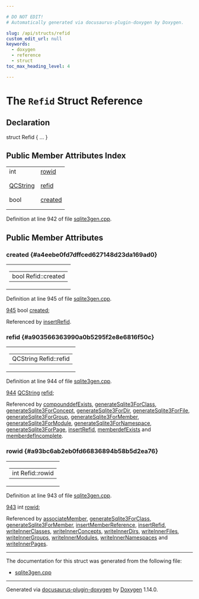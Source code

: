 ```yaml
---

# DO NOT EDIT!
# Automatically generated via docusaurus-plugin-doxygen by Doxygen.

slug: /api/structs/refid
custom_edit_url: null
keywords:
  - doxygen
  - reference
  - struct
toc_max_heading_level: 4

---
```


<div class="doxyPage">

# The `Refid` Struct Reference



## Declaration

<div class="doxyDeclaration">
struct Refid { ... }
</div>

## Public Member Attributes Index

<table class="doxyMembersIndex">

<tr class="doxyMemberIndexItem">
<td class="doxyMemberIndexItemType" align="left" valign="top">int</td>
<td class="doxyMemberIndexItemName" align="left" valign="top"><a href="#a93bc6ab2eb0fd66836894b58b5d2ea76">rowid</a></td>
</tr>
<tr class="doxyMemberIndexDescription">
<td class="doxyMemberIndexDescriptionLeft"></td>
<td class="doxyMemberIndexDescriptionRight">
</td>
</tr>
<tr class="doxyMemberIndexSeparator">
<td class="doxyMemberIndexSeparator" colspan="2"></td>
</tr>

<tr class="doxyMemberIndexItem">
<td class="doxyMemberIndexItemType" align="left" valign="top"><a href="/web-doxygen/docs/api/classes/qcstring">QCString</a></td>
<td class="doxyMemberIndexItemName" align="left" valign="top"><a href="#a903566363990a0b5295f2e8e6816f50c">refid</a></td>
</tr>
<tr class="doxyMemberIndexDescription">
<td class="doxyMemberIndexDescriptionLeft"></td>
<td class="doxyMemberIndexDescriptionRight">
</td>
</tr>
<tr class="doxyMemberIndexSeparator">
<td class="doxyMemberIndexSeparator" colspan="2"></td>
</tr>

<tr class="doxyMemberIndexItem">
<td class="doxyMemberIndexItemType" align="left" valign="top">bool</td>
<td class="doxyMemberIndexItemName" align="left" valign="top"><a href="#a4eebe0fd7dffced627148d23da169ad0">created</a></td>
</tr>
<tr class="doxyMemberIndexDescription">
<td class="doxyMemberIndexDescriptionLeft"></td>
<td class="doxyMemberIndexDescriptionRight">
</td>
</tr>
<tr class="doxyMemberIndexSeparator">
<td class="doxyMemberIndexSeparator" colspan="2"></td>
</tr>

</table>


<p>Definition at line 942 of file <a href="/web-doxygen/docs/api/files/src/sqlite3gen-cpp">sqlite3gen.cpp</a>.</p>


<div class="doxySectionDef">

## Public Member Attributes

### created {#a4eebe0fd7dffced627148d23da169ad0}

<div class="doxyMemberItem">
<div class="doxyMemberProto">
<table class="doxyMemberLabels">
<tr class="doxyMemberLabels">
<td class="doxyMemberLabelsLeft">
<table class="doxyMemberName">
<tr>
<td class="doxyMemberName">bool Refid::created</td>
</tr>
</table>
</td>
</tr>
</table>
</div>
<div class="doxyMemberDoc">



<p>Definition at line 945 of file <a href="/web-doxygen/docs/api/files/src/sqlite3gen-cpp">sqlite3gen.cpp</a>.</p>


<div class="doxyProgramListing">

<div class="doxyCodeLine"><span class="doxyLineNumber"><a href="#a4eebe0fd7dffced627148d23da169ad0">945</a></span><span class="doxyLineContent"><span class="doxyHighlight">  </span><span class="doxyHighlightKeywordType">bool</span><span class="doxyHighlight"> <a href="#a4eebe0fd7dffced627148d23da169ad0">created</a>;</span></span></div>

</div>


<p>Referenced by <a href="/web-doxygen/docs/api/files/src/sqlite3gen-cpp/#a9557f25eb205a966e712f8a709d73b5f">insertRefid</a>.</p>

</div>
</div>

### refid {#a903566363990a0b5295f2e8e6816f50c}

<div class="doxyMemberItem">
<div class="doxyMemberProto">
<table class="doxyMemberLabels">
<tr class="doxyMemberLabels">
<td class="doxyMemberLabelsLeft">
<table class="doxyMemberName">
<tr>
<td class="doxyMemberName">QCString Refid::refid</td>
</tr>
</table>
</td>
</tr>
</table>
</div>
<div class="doxyMemberDoc">



<p>Definition at line 944 of file <a href="/web-doxygen/docs/api/files/src/sqlite3gen-cpp">sqlite3gen.cpp</a>.</p>


<div class="doxyProgramListing">

<div class="doxyCodeLine"><span class="doxyLineNumber"><a href="#a903566363990a0b5295f2e8e6816f50c">944</a></span><span class="doxyLineContent"><span class="doxyHighlight">  <a href="/web-doxygen/docs/api/classes/qcstring">QCString</a> <a href="#a903566363990a0b5295f2e8e6816f50c">refid</a>;</span></span></div>

</div>


<p>Referenced by <a href="/web-doxygen/docs/api/files/src/sqlite3gen-cpp/#a19ff8cd8130e662be4112bc914f7b50b">compounddefExists</a>, <a href="/web-doxygen/docs/api/files/src/sqlite3gen-cpp/#ac7b3f73c86e8a751ed2fd61e9d0cc2e3">generateSqlite3ForClass</a>, <a href="/web-doxygen/docs/api/files/src/sqlite3gen-cpp/#a3889d30b147517190ccd9c1ebb9ca785">generateSqlite3ForConcept</a>, <a href="/web-doxygen/docs/api/files/src/sqlite3gen-cpp/#a96d60ce1da0cc36d049c1a2bbc174178">generateSqlite3ForDir</a>, <a href="/web-doxygen/docs/api/files/src/sqlite3gen-cpp/#ae7139b08c0c942d65c6bcb8402a8b142">generateSqlite3ForFile</a>, <a href="/web-doxygen/docs/api/files/src/sqlite3gen-cpp/#a44a2f9f4ba14ceb381c325b3438febd8">generateSqlite3ForGroup</a>, <a href="/web-doxygen/docs/api/files/src/sqlite3gen-cpp/#ae37a1510e5c7b3f007b41d8f8c152e9f">generateSqlite3ForMember</a>, <a href="/web-doxygen/docs/api/files/src/sqlite3gen-cpp/#a2b0628c4001ddb19730a764b29b0be44">generateSqlite3ForModule</a>, <a href="/web-doxygen/docs/api/files/src/sqlite3gen-cpp/#ad5597180db00f8bb26d51d9b3b409241">generateSqlite3ForNamespace</a>, <a href="/web-doxygen/docs/api/files/src/sqlite3gen-cpp/#aeb4c1aeb9fc32917845d0d05a52cb478">generateSqlite3ForPage</a>, <a href="/web-doxygen/docs/api/files/src/sqlite3gen-cpp/#a9557f25eb205a966e712f8a709d73b5f">insertRefid</a>, <a href="/web-doxygen/docs/api/files/src/sqlite3gen-cpp/#a06d5fa6f8acbfef6705314884b6e6800">memberdefExists</a> and <a href="/web-doxygen/docs/api/files/src/sqlite3gen-cpp/#a2a696974b4a7902e4137be55d5337d20">memberdefIncomplete</a>.</p>

</div>
</div>

### rowid {#a93bc6ab2eb0fd66836894b58b5d2ea76}

<div class="doxyMemberItem">
<div class="doxyMemberProto">
<table class="doxyMemberLabels">
<tr class="doxyMemberLabels">
<td class="doxyMemberLabelsLeft">
<table class="doxyMemberName">
<tr>
<td class="doxyMemberName">int Refid::rowid</td>
</tr>
</table>
</td>
</tr>
</table>
</div>
<div class="doxyMemberDoc">



<p>Definition at line 943 of file <a href="/web-doxygen/docs/api/files/src/sqlite3gen-cpp">sqlite3gen.cpp</a>.</p>


<div class="doxyProgramListing">

<div class="doxyCodeLine"><span class="doxyLineNumber"><a href="#a93bc6ab2eb0fd66836894b58b5d2ea76">943</a></span><span class="doxyLineContent"><span class="doxyHighlight">  </span><span class="doxyHighlightKeywordType">int</span><span class="doxyHighlight"> <a href="#a93bc6ab2eb0fd66836894b58b5d2ea76">rowid</a>;</span></span></div>

</div>


<p>Referenced by <a href="/web-doxygen/docs/api/files/src/sqlite3gen-cpp/#affa42bdf0b91c838fe0215b4e6afb7b5">associateMember</a>, <a href="/web-doxygen/docs/api/files/src/sqlite3gen-cpp/#ac7b3f73c86e8a751ed2fd61e9d0cc2e3">generateSqlite3ForClass</a>, <a href="/web-doxygen/docs/api/files/src/sqlite3gen-cpp/#ae37a1510e5c7b3f007b41d8f8c152e9f">generateSqlite3ForMember</a>, <a href="/web-doxygen/docs/api/files/src/sqlite3gen-cpp/#a204b468b29a5d8ae8cf305cc08766eb7">insertMemberReference</a>, <a href="/web-doxygen/docs/api/files/src/sqlite3gen-cpp/#a9557f25eb205a966e712f8a709d73b5f">insertRefid</a>, <a href="/web-doxygen/docs/api/files/src/sqlite3gen-cpp/#a3b94451a3cd1a0d6cc44e2a9a2118481">writeInnerClasses</a>, <a href="/web-doxygen/docs/api/files/src/sqlite3gen-cpp/#a46ef1ad7fcb0bd63228beb9a14e7f4bd">writeInnerConcepts</a>, <a href="/web-doxygen/docs/api/files/src/sqlite3gen-cpp/#ad1e096e657dc0a4918d8ad80ffa233a8">writeInnerDirs</a>, <a href="/web-doxygen/docs/api/files/src/sqlite3gen-cpp/#a9e4b392824ade3c727f39d6717bdc97f">writeInnerFiles</a>, <a href="/web-doxygen/docs/api/files/src/sqlite3gen-cpp/#a472ea2a1d309024f061e7d48d1dd3839">writeInnerGroups</a>, <a href="/web-doxygen/docs/api/files/src/sqlite3gen-cpp/#a68dad0e13a83b4eb9046a6e6588a855f">writeInnerModules</a>, <a href="/web-doxygen/docs/api/files/src/sqlite3gen-cpp/#a597b4509789d2af90e78fe008fa832ab">writeInnerNamespaces</a> and <a href="/web-doxygen/docs/api/files/src/sqlite3gen-cpp/#a4b9d2814806d6388bddc5f4c141d8fbf">writeInnerPages</a>.</p>

</div>
</div>

</div>

<hr/>

The documentation for this struct was generated from the following file:

<ul>
<li><a href="/web-doxygen/docs/api/files/src/sqlite3gen-cpp">sqlite3gen.cpp</a></li>
</ul>

<hr/>

<p class="doxyGeneratedBy">Generated via <a href="https://github.com/xpack/docusaurus-plugin-doxygen">docusaurus-plugin-doxygen</a> by <a href="https://www.doxygen.nl">Doxygen</a> 1.14.0.</p>

</div>
